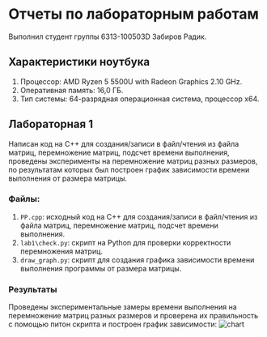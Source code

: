 # Отчеты по лабораторным работам
Выполнил студент группы 6313-100503D Забиров Радик.
## Характеристики ноутбука
1. Процессор: AMD Ryzen 5 5500U with Radeon Graphics 2.10 GHz.
2. Оперативная память: 16,0 ГБ.
3. Тип системы: 64-разрядная операционная система, процессор x64.
## Лабораторная 1
Написан код на C++ для создания/записи в файл/чтения из файла матриц, перемножение матриц, подсчет времени выполнения, проведены эксперименты на перемножение матриц разных размеров, по результатам которых был построен график зависимости времени выполнения от размера матрицы.
### Файлы:
1. `PP.cpp`: исходный код на C++ для создания/записи в файл/чтения из файла матриц, перемножение матриц, подсчет времени выполнения.
2. `lab1\check.py`: скрипт на Python для проверки корректности перемножения матриц.
3. `draw_graph.py`: скрипт для создания графика зависимости времени выполнения программы от размера матрицы.
### Результаты
Проведены экспериментальные замеры времени выполнения на перемножение матриц разных размеров и проверена их правильность с помощью питон скрипта и построен график зависимости:
![chart](https://github.com/user-attachments/assets/459d9365-29de-4b9c-8b5b-73951669fff0)
